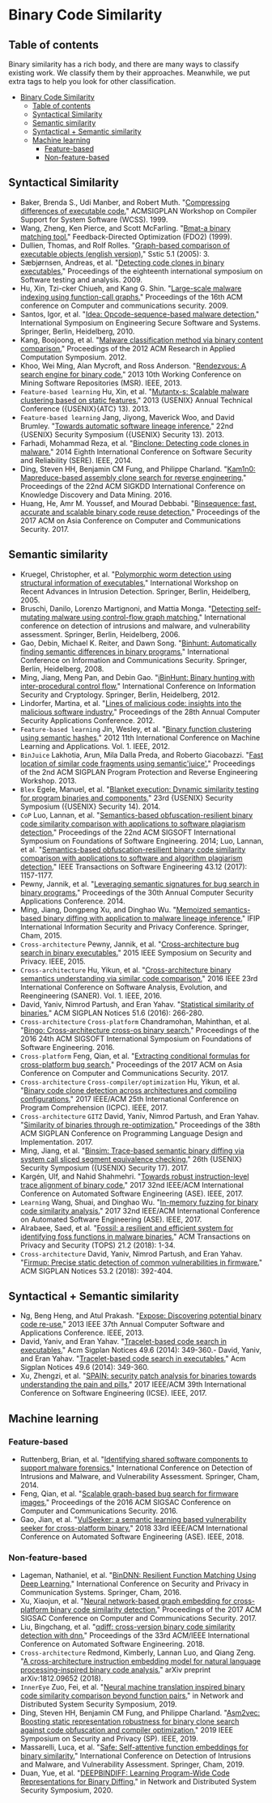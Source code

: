 # Binary Code Similarity
## Table of contents
Binary similarity has a rich body, and there are many ways to classify existing work. We classify them by their approaches. Meanwhile, we put extra tags to help you look for other classification. 
- [Binary Code Similarity](#binary-code-similarity)
	- [Table of contents](#table-of-contents)
	- [Syntactical Similarity](#syntactical-similarity)
	- [Semantic similarity](#semantic-similarity)
	- [Syntactical + Semantic similarity](#syntactical--semantic-similarity)
	- [Machine learning](#machine-learning)
		- [Feature-based](#feature-based)
		- [Non-feature-based](#non-feature-based)

## Syntactical Similarity
- Baker, Brenda S., Udi Manber, and Robert Muth. "[Compressing differences of executable code.](http://citeseerx.ist.psu.edu/viewdoc/download?doi=10.1.1.364.9248&rep=rep1&type=pdf)" ACMSIGPLAN Workshop on Compiler Support for System Software (WCSS). 1999.
- Wang, Zheng, Ken Pierce, and Scott McFarling. "[Bmat-a binary matching tool.](https://pdfs.semanticscholar.org/f9b4/914f50aa76c3660494f93555b47892e74db1.pdf)" Feedback-Directed Optimization (FDO2) (1999).
- Dullien, Thomas, and Rolf Rolles. "[Graph-based comparison of executable objects (english version).](http://195.154.171.95/SSTIC05/Analyse_differentielle_de_binaires/SSTIC05-article-Flake-Graph_based_comparison_of_Executable_Objects.pdf)" Sstic 5.1 (2005): 3.
- Sæbjørnsen, Andreas, et al. "[Detecting code clones in binary executables.](https://dl.acm.org/doi/pdf/10.1145/1572272.1572287)" Proceedings of the eighteenth international symposium on Software testing and analysis. 2009.
- Hu, Xin, Tzi-cker Chiueh, and Kang G. Shin. "[Large-scale malware indexing using function-call graphs.](https://dl.acm.org/doi/pdf/10.1145/1653662.1653736)" Proceedings of the 16th ACM conference on Computer and communications security. 2009.
- Santos, Igor, et al. "[Idea: Opcode-sequence-based malware detection.](http://paginaspersonales.deusto.es/bosanz/publications/pdf/2010/santos_LNCS10_Opcode-sequence-based%20Malware%20Detection.pdf)" International Symposium on Engineering Secure Software and Systems. Springer, Berlin, Heidelberg, 2010.
- Kang, Boojoong, et al. "[Malware classification method via binary content comparison.](https://dl.acm.org/doi/pdf/10.1145/2401603.2401672)" Proceedings of the 2012 ACM Research in Applied Computation Symposium. 2012.
- Khoo, Wei Ming, Alan Mycroft, and Ross Anderson. "[Rendezvous: A search engine for binary code.](http://citeseerx.ist.psu.edu/viewdoc/download?doi=10.1.1.310.3857&rep=rep1&type=pdf)" 2013 10th Working Conference on Mining Software Repositories (MSR). IEEE, 2013.
- `Feature-based learning` Hu, Xin, et al. "[Mutantx-s: Scalable malware clustering based on static features.](https://www.usenix.org/system/files/conference/atc13/atc13-hu.pdf)" 2013 {USENIX} Annual Technical Conference ({USENIX}{ATC} 13). 2013.
- `Feature-based learning` Jang, Jiyong, Maverick Woo, and David Brumley. "[Towards automatic software lineage inference.](https://www.usenix.org/system/files/conference/usenixsecurity13/sec13-paper_jang.pdf)" 22nd {USENIX} Security Symposium ({USENIX} Security 13). 2013.
- Farhadi, Mohammad Reza, et al. "[Binclone: Detecting code clones in malware.](https://cradpdf.drdc-rddc.gc.ca/PDFS/unc194/p800686_A1b.pdf)" 2014 Eighth International Conference on Software Security and Reliability (SERE). IEEE, 2014.
- Ding, Steven HH, Benjamin CM Fung, and Philippe Charland. "[Kam1n0: Mapreduce-based assembly clone search for reverse engineering.](https://dl.acm.org/doi/pdf/10.1145/2939672.2939719)" Proceedings of the 22nd ACM SIGKDD International Conference on Knowledge Discovery and Data Mining. 2016.
- Huang, He, Amr M. Youssef, and Mourad Debbabi. "[Binsequence: fast, accurate and scalable binary code reuse detection.](https://dl.acm.org/doi/pdf/10.1145/3052973.3052974)" Proceedings of the 2017 ACM on Asia Conference on Computer and Communications Security. 2017.

## Semantic similarity
- Kruegel, Christopher, et al. "[Polymorphic worm detection using structural information of executables.](ftp://nozdr.ru/biblio/kolxoz/Cs/CsLn/Recent%20Advances%20in%20Intrusion%20Detection,%208%20conf.,%20RAID%202005(LNCS3858,%20Springer,%202006)(ISBN%203540317783)(359s)_CsLn_.pdf#page=215)" International Workshop on Recent Advances in Intrusion Detection. Springer, Berlin, Heidelberg, 2005.
- Bruschi, Danilo, Lorenzo Martignoni, and Mattia Monga. "[Detecting self-mutating malware using control-flow graph matching.](ftp://nozdr.ru/biblio/kolxoz/Cs/CsLn/Detection%20of%20Intrusions%20and%20Malware%20and%20Vulnerability%20Assessment,%203%20conf.,%20DIMVA%202006(LNCS4064,%20Springer,%202006)(ISBN%20354036014X)(203s).pdf#page=137)" International conference on detection of intrusions and malware, and vulnerability assessment. Springer, Berlin, Heidelberg, 2006.
- Gao, Debin, Michael K. Reiter, and Dawn Song. "[Binhunt: Automatically finding semantic differences in binary programs.](https://link.springer.com/content/pdf/10.1007/978-3-540-88625-9_16.pdf)" International Conference on Information and Communications Security. Springer, Berlin, Heidelberg, 2008.
- Ming, Jiang, Meng Pan, and Debin Gao. "[iBinHunt: Binary hunting with inter-procedural control flow.](http://ink.library.smu.edu.sg/cgi/viewcontent.cgi?article=2699&context=sis_research)" International Conference on Information Security and Cryptology. Springer, Berlin, Heidelberg, 2012.
- Lindorfer, Martina, et al. "[Lines of malicious code: insights into the malicious software industry.](https://dl.acm.org/doi/pdf/10.1145/2420950.2421001)" Proceedings of the 28th Annual Computer Security Applications Conference. 2012.
- `Feature-based learning` Jin, Wesley, et al. "[Binary function clustering using semantic hashes.](https://ieeexplore.ieee.org/abstract/document/6406693/)" 2012 11th International Conference on Machine Learning and Applications. Vol. 1. IEEE, 2012.
- `BinJuice` Lakhotia, Arun, Mila Dalla Preda, and Roberto Giacobazzi. "[Fast location of similar code fragments using semantic'juice'.](https://dl.acm.org/doi/pdf/10.1145/2430553.2430558)" Proceedings of the 2nd ACM SIGPLAN Program Protection and Reverse Engineering Workshop. 2013.
- `Blex` Egele, Manuel, et al. "[Blanket execution: Dynamic similarity testing for program binaries and components.](https://www.usenix.org/system/files/conference/usenixsecurity14/sec14-paper-egele.pdf)" 23rd {USENIX} Security Symposium ({USENIX} Security 14). 2014.
- `CoP` Luo, Lannan, et al. "[Semantics-based obfuscation-resilient binary code similarity comparison with applications to software plagiarism detection.](https://dl.acm.org/doi/pdf/10.1145/2635868.2635900)" Proceedings of the 22nd ACM SIGSOFT International Symposium on Foundations of Software Engineering. 2014; Luo, Lannan, et al. "[Semantics-based obfuscation-resilient binary code similarity comparison with applications to software and algorithm plagiarism detection.](https://faculty.ist.psu.edu/wu/papers/cop-tse-2017.pdf)" IEEE Transactions on Software Engineering 43.12 (2017): 1157-1177.
- Pewny, Jannik, et al. "[Leveraging semantic signatures for bug search in binary programs.](https://dl.acm.org/doi/pdf/10.1145/2664243.2664269)" Proceedings of the 30th Annual Computer Security Applications Conference. 2014.
- Ming, Jiang, Dongpeng Xu, and Dinghao Wu. "[Memoized semantics-based binary diffing with application to malware lineage inference.](https://link.springer.com/content/pdf/10.1007/978-3-319-18467-8_28.pdf)" IFIP International Information Security and Privacy Conference. Springer, Cham, 2015.
- `Cross-architecture` Pewny, Jannik, et al. "[Cross-architecture bug search in binary executables.](https://www.degruyter.com/downloadpdf/journals/itit/59/2/article-p83.xml)" 2015 IEEE Symposium on Security and Privacy. IEEE, 2015.
- `Cross-architecture` Hu, Yikun, et al. "[Cross-architecture binary semantics understanding via similar code comparison.](https://loccs.sjtu.edu.cn/~romangol/publications/saner16.pdf)" 2016 IEEE 23rd International Conference on Software Analysis, Evolution, and Reengineering (SANER). Vol. 1. IEEE, 2016.
- David, Yaniv, Nimrod Partush, and Eran Yahav. "[Statistical similarity of binaries.](https://dl.acm.org/doi/pdf/10.1145/2980983.2908126)" ACM SIGPLAN Notices 51.6 (2016): 266-280.
- `Cross-architecture` `Cross-platform` Chandramohan, Mahinthan, et al. "[Bingo: Cross-architecture cross-os binary search.](https://dl.acm.org/doi/pdf/10.1145/2950290.2950350)" Proceedings of the 2016 24th ACM SIGSOFT International Symposium on Foundations of Software Engineering. 2016.
- `Cross-platform` Feng, Qian, et al. "[Extracting conditional formulas for cross-platform bug search.](https://dl.acm.org/doi/pdf/10.1145/3052973.3052995)" Proceedings of the 2017 ACM on Asia Conference on Computer and Communications Security. 2017.
- `Cross-architecture` `Cross-compiler/optimization` Hu, Yikun, et al. "[Binary code clone detection across architectures and compiling configurations.](https://loccs.sjtu.edu.cn/~romangol/publications/icpc17.pdf)" 2017 IEEE/ACM 25th International Conference on Program Comprehension (ICPC). IEEE, 2017.
- `Cross-architecture` `GITZ` David, Yaniv, Nimrod Partush, and Eran Yahav. "[Similarity of binaries through re-optimization.](https://dl.acm.org/doi/pdf/10.1145/3062341.3062387)" Proceedings of the 38th ACM SIGPLAN Conference on Programming Language Design and Implementation. 2017.
- Ming, Jiang, et al. "[Binsim: Trace-based semantic binary diffing via system call sliced segment equivalence checking.](https://www.usenix.org/system/files/conference/usenixsecurity17/sec17-ming.pdf)" 26th {USENIX} Security Symposium ({USENIX} Security 17). 2017.
- Kargén, Ulf, and Nahid Shahmehri. "[Towards robust instruction-level trace alignment of binary code.](https://www.diva-portal.org/smash/record.jsf?pid=diva2:1169709)" 2017 32nd IEEE/ACM International Conference on Automated Software Engineering (ASE). IEEE, 2017.
- `Learning` Wang, Shuai, and Dinghao Wu. "[In-memory fuzzing for binary code similarity analysis.](https://par.nsf.gov/servlets/purl/10054130)" 2017 32nd IEEE/ACM International Conference on Automated Software Engineering (ASE). IEEE, 2017.
- Alrabaee, Saed, et al. "[Fossil: a resilient and efficient system for identifying foss functions in malware binaries.](https://dl.acm.org/doi/pdf/10.1145/3175492)" ACM Transactions on Privacy and Security (TOPS) 21.2 (2018): 1-34.
- `Cross-architecture` David, Yaniv, Nimrod Partush, and Eran Yahav. "[Firmup: Precise static detection of common vulnerabilities in firmware.](https://dl.acm.org/doi/pdf/10.1145/3296957.3177157)" ACM SIGPLAN Notices 53.2 (2018): 392-404.
## Syntactical + Semantic similarity
- Ng, Beng Heng, and Atul Prakash. "[Expose: Discovering potential binary code re-use.](https://ieeexplore.ieee.org/abstract/document/6649873/)" 2013 IEEE 37th Annual Computer Software and Applications Conference. IEEE, 2013.
- David, Yaniv, and Eran Yahav. "[Tracelet-based code search in executables.](https://dl.acm.org/doi/pdf/10.1145/2666356.2594343)" Acm Sigplan Notices 49.6 (2014): 349-360.- David, Yaniv, and Eran Yahav. "[Tracelet-based code search in executables.](https://dl.acm.org/doi/pdf/10.1145/2666356.2594343)" Acm Sigplan Notices 49.6 (2014): 349-360.
- Xu, Zhengzi, et al. "[SPAIN: security patch analysis for binaries towards understanding the pain and pills.](http://faculty.sist.shanghaitech.edu.cn/faculty/songfu/publications/icse17.pdf)" 2017 IEEE/ACM 39th International Conference on Software Engineering (ICSE). IEEE, 2017.
## Machine learning
### Feature-based
- Ruttenberg, Brian, et al. "[Identifying shared software components to support malware forensics.](https://link.springer.com/chapter/10.1007/978-3-319-08509-8_2)" International Conference on Detection of Intrusions and Malware, and Vulnerability Assessment. Springer, Cham, 2014.
- Feng, Qian, et al. "[Scalable graph-based bug search for firmware images.](https://dl.acm.org/doi/pdf/10.1145/2976749.2978370)" Proceedings of the 2016 ACM SIGSAC Conference on Computer and Communications Security. 2016.
- Gao, Jian, et al. "[VulSeeker: a semantic learning based vulnerability seeker for cross-platform binary.](https://dl.acm.org/doi/pdf/10.1145/3238147.3240480)" 2018 33rd IEEE/ACM International Conference on Automated Software Engineering (ASE). IEEE, 2018.
### Non-feature-based
- Lageman, Nathaniel, et al. "[BinDNN: Resilient Function Matching Using Deep Learning.](https://etda.libraries.psu.edu/files/final_submissions/13669)" International Conference on Security and Privacy in Communication Systems. Springer, Cham, 2016.
- Xu, Xiaojun, et al. "[Neural network-based graph embedding for cross-platform binary code similarity detection.](https://dl.acm.org/doi/pdf/10.1145/3133956.3134018)" Proceedings of the 2017 ACM SIGSAC Conference on Computer and Communications Security. 2017.
- Liu, Bingchang, et al. "[αdiff: cross-version binary code similarity detection with dnn.](https://dl.acm.org/doi/pdf/10.1145/3238147.3238199)" Proceedings of the 33rd ACM/IEEE International Conference on Automated Software Engineering. 2018.
- `Cross-architecture` Redmond, Kimberly, Lannan Luo, and Qiang Zeng. "[A cross-architecture instruction embedding model for natural language processing-inspired binary code analysis.](https://arxiv.org/pdf/1812.09652)" arXiv preprint arXiv:1812.09652 (2018).
- `InnerEye` Zuo, Fei, et al. "[Neural machine translation inspired binary code similarity comparison beyond function pairs.](https://arxiv.org/pdf/1808.04706)" in Network and Distributed System Security Symposium, 2019.
- Ding, Steven HH, Benjamin CM Fung, and Philippe Charland. "[Asm2vec: Boosting static representation robustness for binary clone search against code obfuscation and compiler optimization.](https://ieeexplore.ieee.org/abstract/document/8835340/)" 2019 IEEE Symposium on Security and Privacy (SP). IEEE, 2019.
- Massarelli, Luca, et al. "[Safe: Self-attentive function embeddings for binary similarity.](https://arxiv.org/pdf/1811.05296)" International Conference on Detection of Intrusions and Malware, and Vulnerability Assessment. Springer, Cham, 2019.
- Duan, Yue, et al. "[DEEPBINDIFF: Learning Program-Wide Code Representations for Binary Diffing.](https://www.ndss-symposium.org/wp-content/uploads/2020/02/24311.pdf)" in Network and Distributed System Security Symposium, 2020.
